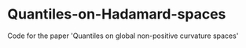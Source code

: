 # Quantiles-on-Hadamard-spaces
Code for the paper 'Quantiles on global non-positive curvature spaces'

